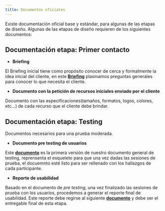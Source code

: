 ```yaml
---
title: Documentos oficiales
---
```


Existe documentación oficial base y estándar, para algunas de las etapas de diseño. Algunas de las etapas de diseño requieren de los siguientes documentos:

## Documentación etapa: Primer contacto

- **Briefing**

El Briefing inicial tiene como propósito conocer de cerca y formalmente la idea inicial del cliente, en este **[Briefing](https://form.jotform.com/221434741955660)** plasmamos preguntas generales para conocer lo que necesita el cliente.

- **Documento con la petición de recursos iniciales enviado por el cliente**

Documento con las especificaciones(tamaños, formatos, logos, colores, etc...) de cada recurso que el cliente debe brindar.

## Documentación etapa: Testing

Documentos necesarios para una prueba moderada.

- **Documento pre testing de usuarios**

Este **[documento](https://drive.google.com/file/d/1NzKaZVt709fjiVfGtCQhIB3I850sKDHJ/view?usp=sharing)**  es la primera versión de nuestro documento general de testing, reprensenta el esqueleto para que una vez dadas las sesiones de prueba, el docuemnto esté listo para ser rellenado con los hallazgos de cada participante.

- **Reporte de usabilidad**

Basado en el documento de *pre testing*, una vez finalizado las sesiones de prueba con los usuarios, procedemos a generar el reporte final de usabilidad. Este reporte debe regirse al siguiente **[documento](https://drive.google.com/file/d/1IhlEkGdBMh-aUFWmK2z6_oBDRy5LlCXa/view?usp=sharing)** y debe ser el entregable final de esta etapa.
